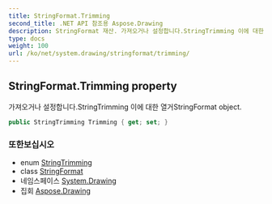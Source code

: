 ```yaml
---
title: StringFormat.Trimming
second_title: .NET API 참조용 Aspose.Drawing
description: StringFormat 재산. 가져오거나 설정합니다.StringTrimming 이에 대한 열거StringFormat object.
type: docs
weight: 100
url: /ko/net/system.drawing/stringformat/trimming/
---
```

## StringFormat.Trimming property

가져오거나 설정합니다.StringTrimming 이에 대한 열거StringFormat object.

```csharp
public StringTrimming Trimming { get; set; }
```

### 또한보십시오

* enum [StringTrimming](../../stringtrimming/)
* class [StringFormat](../)
* 네임스페이스 [System.Drawing](../../stringformat/)
* 집회 [Aspose.Drawing](../../../)


